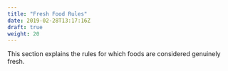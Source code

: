 ```yaml
---
title: "Fresh Food Rules"
date: 2019-02-28T13:17:16Z
draft: true
weight: 20
---
```


This section explains the rules for which foods are considered genuinely fresh.